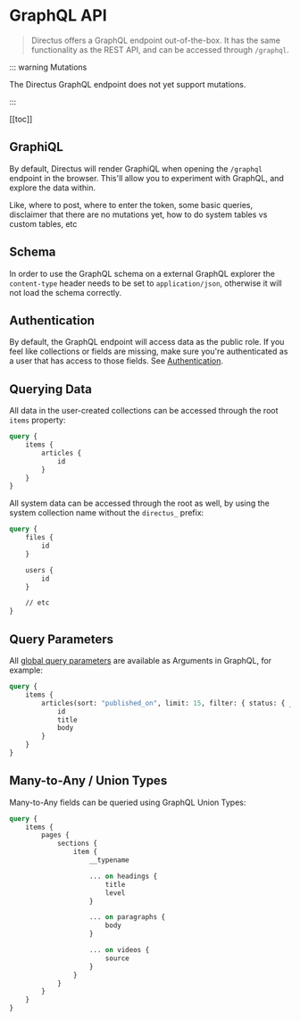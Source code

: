 # GraphQL API

> Directus offers a GraphQL endpoint out-of-the-box. It has the same functionality as the REST API, and can be accessed through `/graphql`.

::: warning Mutations

The Directus GraphQL endpoint does not yet support mutations.

:::

[[toc]]

## GraphiQL

By default, Directus will render GraphiQL when opening the `/graphql` endpoint in the browser. This'll allow you to
experiment with GraphQL, and explore the data within.

Like, where to post, where to enter the token, some basic queries, disclaimer that there are no mutations yet, how to do
system tables vs custom tables, etc


## Schema

In order to use the GraphQL schema on a external GraphQL explorer the `content-type` header needs to be set to `application/json`, otherwise it will not load the schema correctly.
## Authentication

By default, the GraphQL endpoint will access data as the public role. If you feel like collections or fields are
missing, make sure you're authenticated as a user that has access to those fields. See
[Authentication](/reference/api/authentication).

## Querying Data

All data in the user-created collections can be accessed through the root `items` property:

```graphql
query {
	items {
		articles {
			id
		}
	}
}
```

All system data can be accessed through the root as well, by using the system collection name without the `directus_`
prefix:

```graphql
query {
	files {
		id
	}

	users {
		id
	}

	// etc
}
```

## Query Parameters

All [global query parameters](/reference/api/query/) are available as Arguments in GraphQL, for example:

```graphql
query {
	items {
		articles(sort: "published_on", limit: 15, filter: { status: { _eq: "published" } }) {
			id
			title
			body
		}
	}
}
```

## Many-to-Any / Union Types

Many-to-Any fields can be queried using GraphQL Union Types:

```graphql
query {
	items {
		pages {
			sections {
				item {
					__typename

					... on headings {
						title
						level
					}

					... on paragraphs {
						body
					}

					... on videos {
						source
					}
				}
			}
		}
	}
}
```
